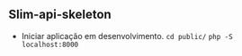 ## Slim-api-skeleton

- Iniciar aplicação em desenvolvimento.
``cd public/``
``php -S localhost:8000``